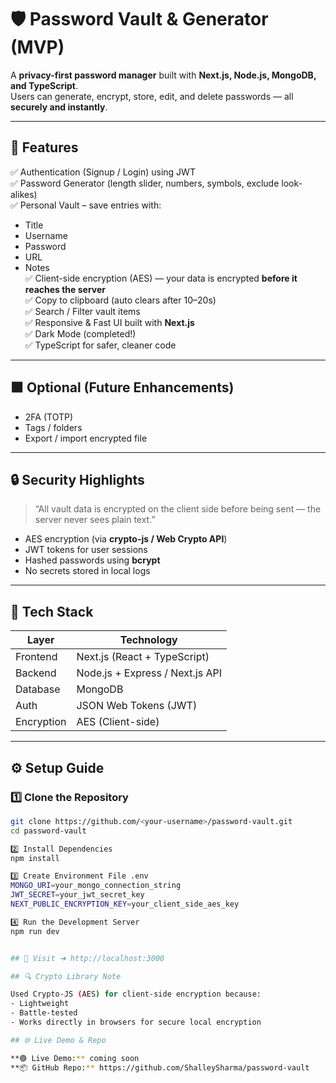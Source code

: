 # 🛡️ Password Vault & Generator (MVP)

A **privacy-first password manager** built with **Next.js, Node.js, MongoDB, and TypeScript**.  
Users can generate, encrypt, store, edit, and delete passwords — all **securely and instantly**.

---

## 🚀 Features

✅ Authentication (Signup / Login) using JWT  
✅ Password Generator (length slider, numbers, symbols, exclude look-alikes)  
✅ Personal Vault – save entries with:
- Title  
- Username  
- Password  
- URL  
- Notes  
✅ Client-side encryption (AES) — your data is encrypted **before it reaches the server**  
✅ Copy to clipboard (auto clears after 10–20s)  
✅ Search / Filter vault items  
✅ Responsive & Fast UI built with **Next.js**  
✅ Dark Mode (completed!)  
✅ TypeScript for safer, cleaner code  

---

## 🟩 Optional (Future Enhancements)

- 2FA (TOTP)  
- Tags / folders  
- Export / import encrypted file  

---

## 🔒 Security Highlights

> “All vault data is encrypted on the client side before being sent — the server never sees plain text.”

- AES encryption (via **crypto-js / Web Crypto API**)  
- JWT tokens for user sessions  
- Hashed passwords using **bcrypt**  
- No secrets stored in local logs  

---

## 🧰 Tech Stack

| Layer       | Technology                          |
|------------|------------------------------------|
| Frontend   | Next.js (React + TypeScript)       |
| Backend    | Node.js + Express / Next.js API    |
| Database   | MongoDB                            |
| Auth       | JSON Web Tokens (JWT)              |
| Encryption | AES (Client-side)                  |

---

## ⚙️ Setup Guide

### 1️⃣ Clone the Repository
```bash
git clone https://github.com/<your-username>/password-vault.git
cd password-vault

2️⃣ Install Dependencies
npm install

3️⃣ Create Environment File .env
MONGO_URI=your_mongo_connection_string
JWT_SECRET=your_jwt_secret_key
NEXT_PUBLIC_ENCRYPTION_KEY=your_client_side_aes_key

4️⃣ Run the Development Server
npm run dev


## 🚀 Visit ➜ http://localhost:3000

## 🔍 Crypto Library Note

Used Crypto-JS (AES) for client-side encryption because:
- Lightweight
- Battle-tested
- Works directly in browsers for secure local encryption

## 🌐 Live Demo & Repo

**🟢 Live Demo:** coming soon
**📦 GitHub Repo:** https://github.com/ShalleySharma/password-vault
